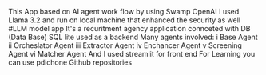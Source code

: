 This App based on AI agent work flow by using Swamp OpenAI 
I used Llama 3.2 and run on local machine that enhanced the security as well #LLM model app
It's a recuritment agency application connceted with DB (Data Base) 
SQL lite used as a backend 
Many agents involved:
i Base Agent 
ii Orcheslator Agent 
iii Extractor Agent
iv Enchancer Agent
v Screening Agent 
vi Matcher Agent
And I used streamlit for front end 
For Learning you can use pdichone Github repositories
